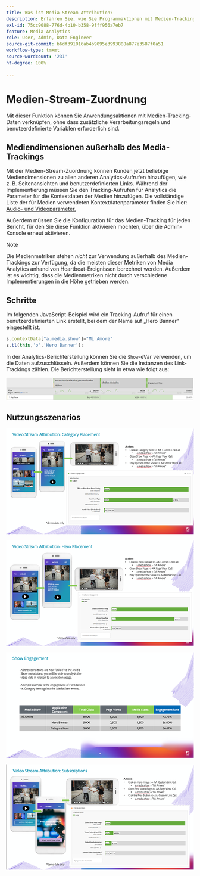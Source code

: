 ```yaml
---
title: Was ist Media Stream Attribution?
description: Erfahren Sie, wie Sie Programmaktionen mit Medien-Tracking-Daten verknüpfen können, ohne zusätzliche Verarbeitungsregeln und benutzerdefinierte Variablen zu benötigen.
exl-id: 75cc9088-776d-4b10-b358-9fff956a7eb7
feature: Media Analytics
role: User, Admin, Data Engineer
source-git-commit: b6df391016ab4b9095e3993808a877e3587f0a51
workflow-type: tm+mt
source-wordcount: '231'
ht-degree: 100%

---
```


# Medien-Stream-Zuordnung

Mit dieser Funktion können Sie Anwendungsaktionen mit Medien-Tracking-Daten verknüpfen, ohne dass zusätzliche Verarbeitungsregeln und benutzerdefinierte Variablen erforderlich sind.

## Mediendimensionen außerhalb des Media-Trackings

Mit der Medien-Stream-Zuordnung können Kunden jetzt beliebige Mediendimensionen zu allen anderen Analytics-Aufrufen hinzufügen, wie z. B. Seitenansichten und benutzerdefinierten Links. Während der Implementierung müssen Sie den Tracking-Aufrufen für Analytics die Parameter für die Kontextdaten der Medien hinzufügen. Die vollständige Liste der für Medien verwendeten Kontextdatenparameter finden Sie hier: [Audio- und Videoparameter.](/help/metrics-and-metadata/audio-video-parameters.md)

Außerdem müssen Sie die Konfiguration für das Medien-Tracking für jeden Bericht, für den Sie diese Funktion aktivieren möchten, über die Admin-Konsole erneut aktivieren.

>[!NOTE]
>
>Die Medienmetriken stehen _nicht_ zur Verwendung außerhalb des Medien-Trackings zur Verfügung, da die meisten dieser Metriken von Media Analytics anhand von Heartbeat-Ereignissen berechnet werden. Außerdem ist es wichtig, dass die Medienmetriken nicht durch verschiedene Implementierungen in die Höhe getrieben werden.

## Schritte

Im folgenden JavaScript-Beispiel wird ein Tracking-Aufruf für einen benutzerdefinierten Link erstellt, bei dem der Name auf „Hero Banner“ eingestellt ist.

```javascript
s.contextData["a.media.show"]="Mi Amore"
s.tl(this,'o','Hero Banner');
```

In der Analytics-Berichterstellung können Sie die `Show`-eVar verwenden, um die Daten aufzuschlüsseln. Außerdem können Sie die Instanzen des Link-Trackings zählen. Die Berichterstellung sieht in etwa wie folgt aus:

![](/assets/myShow-rpt-1.png)

## Nutzungsszenarios

![](/assets/vid-stream-attr-category.png)

![](/assets/vid-stream-attr-hero.png)

![](/assets/show-engagement.png)

![](/assets/vid-stream-attr-subs.png)
